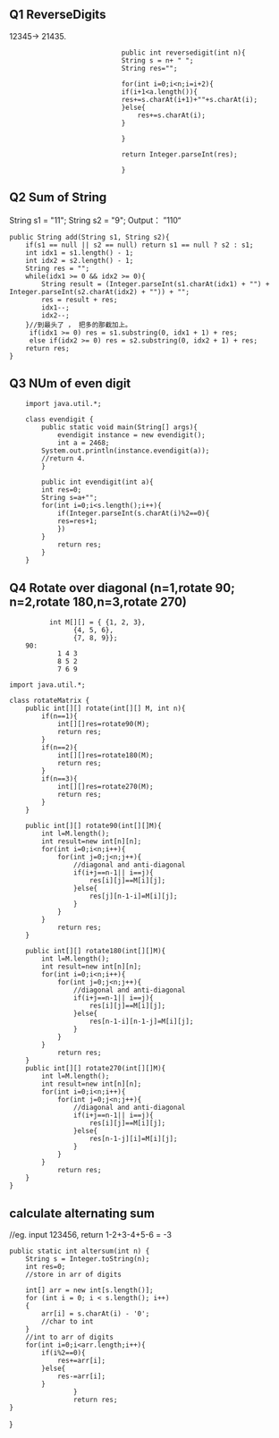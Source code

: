 ## Q1 ReverseDigits
12345-> 21435. 
  

                                public int reversedigit(int n){
                                String s = n+ " ";
                                String res="";

                                for(int i=0;i<n;i=i+2){
                                if(i+1<a.length()){
                                res+=s.charAt(i+1)+""+s.charAt(i);
                                }else{
                                    res+=s.charAt(i);
                                }

                                }

                                return Integer.parseInt(res);

                                }
                                
                                
                                
                                
## Q2 Sum of String
String s1 = "11";
String s2 = "9";
Output： ”110“


	public String add(String s1, String s2){
		if(s1 == null || s2 == null) return s1 == null ? s2 : s1;
		int idx1 = s1.length() - 1;
		int idx2 = s2.length() - 1;
		String res = "";
		while(idx1 >= 0 && idx2 >= 0){
			String result = (Integer.parseInt(s1.charAt(idx1) + "") + Integer.parseInt(s2.charAt(idx2) + "")) + "";
			res = result + res;
			idx1--;
			idx2--;
		}//到最头了 ， 把多的那截加上。
		 if(idx1 >= 0) res = s1.substring(0, idx1 + 1) + res;
		 else if(idx2 >= 0) res = s2.substring(0, idx2 + 1) + res;
		return res;
	}
  
## Q3 NUm of even digit
		import java.util.*;

		class evendigit {
			public static void main(String[] args){
				evendigit instance = new evendigit();
				int a = 2468;
			System.out.println(instance.evendigit(a));
			//return 4.
			}

			public int evendigit(int a){
			int res=0;
			String s=a+"";
			for(int i=0;i<s.length();i++){
			    if(Integer.parseInt(s.charAt(i)%2==0){
			    res=res+1;
			    })
			}
			    return res;
			}
		}

## Q4 Rotate over diagonal (n=1,rotate 90; n=2,rotate 180,n=3,rotate 270)
			  int M[][] = { {1, 2, 3}, 
					{4, 5, 6},     
					{7, 8, 9}}; 
		90:
				1 4 3 
				8 5 2 
				7 6 9 

    import java.util.*;

    class rotateMatrix {
        public int[][] rotate(int[][] M, int n){
            if(n==1){
                int[][]res=rotate90(M);
                return res;
            }
            if(n==2){
                int[][]res=rotate180(M);
                return res;
            }
            if(n==3){
                int[][]res=rotate270(M);
                return res;
            }
        }

        public int[][] rotate90(int[][]M){
            int l=M.length();
            int result=new int[n][n];
            for(int i=0;i<n;i++){
                for(int j=0;j<n;j++){
                    //diagonal and anti-diagonal
                    if(i+j==n-1|| i==j){
                        res[i][j]==M[i][j];
                    }else{
                        res[j][n-1-i]=M[i][j];
                    }
                }
            }
                return res;
        }

        public int[][] rotate180(int[][]M){
            int l=M.length();
            int result=new int[n][n];
            for(int i=0;i<n;i++){
                for(int j=0;j<n;j++){
                    //diagonal and anti-diagonal
                    if(i+j==n-1|| i==j){
                        res[i][j]==M[i][j];
                    }else{
                        res[n-1-i][n-1-j]=M[i][j];
                    }
                }
            }
                return res;
        }
        public int[][] rotate270(int[][]M){
            int l=M.length();
            int result=new int[n][n];
            for(int i=0;i<n;i++){
                for(int j=0;j<n;j++){
                    //diagonal and anti-diagonal
                    if(i+j==n-1|| i==j){
                        res[i][j]==M[i][j];
                    }else{
                        res[n-1-j][i]=M[i][j];
                    }
                }
            }
                return res;
        }
    }


## calculate alternating sum

//eg. input 123456, return 1-2+3-4+5-6 = -3

    public static int altersum(int n) {
        String s = Integer.toString(n);
        int res=0;
        //store in arr of digits

        int[] arr = new int[s.length()];
        for (int i = 0; i < s.length(); i++)
        {
            arr[i] = s.charAt(i) - '0';
            //char to int 
        }
        //int to arr of digits
        for(int i=0;i<arr.length;i++){
            if(i%2==0){
                res+=arr[i];
            }else{
                res-=arr[i];
            }
                    }
                    return res;
    }    
}
